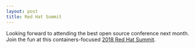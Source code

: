 ```yaml
---
layout: post
title: Red Hat Summit
---
```


Looking forward to attending the best open source conference next month. Join the fun at this containers-focused [2018 Red Hat Summit](https://www.redhat.com/en/summit/2018).